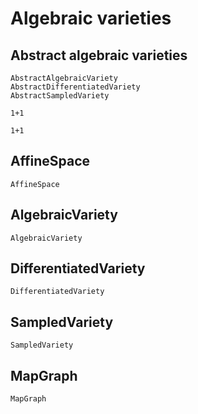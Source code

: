 # Algebraic varieties

## Abstract algebraic varieties

```@docs
AbstractAlgebraicVariety
AbstractDifferentiatedVariety
AbstractSampledVariety
```

```@repl
1+1
```

```@example
1+1
```

## AffineSpace

```@docs
AffineSpace
```

## AlgebraicVariety

```@docs
AlgebraicVariety
```

## DifferentiatedVariety

```@docs
DifferentiatedVariety
```

## SampledVariety

```@docs
SampledVariety
```

## MapGraph

```@docs
MapGraph
```